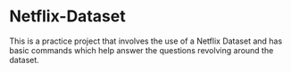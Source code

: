 # Netflix-Dataset
This is a practice project that involves the use of a Netflix Dataset and has basic commands which help answer the questions revolving around the dataset.
